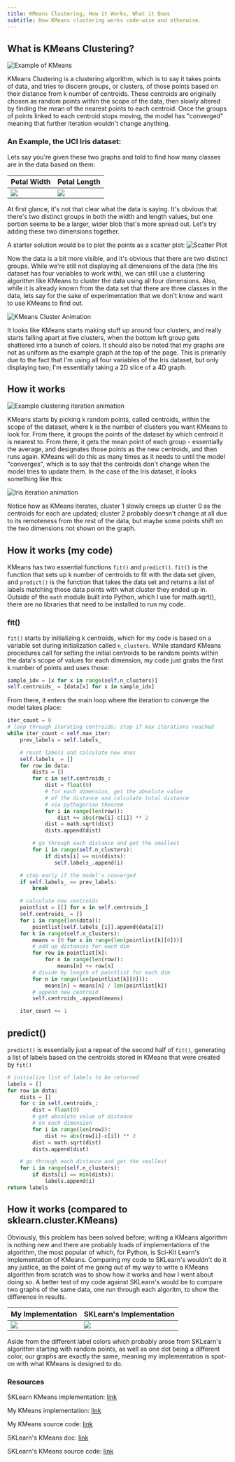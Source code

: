 ```yaml
---
title: KMeans Clustering, How it Works, What it Does
subtitle: How KMeans clustering works code-wise and otherwise.
---
```


## What is KMeans Clustering?

![Example of KMeans](https://upload.wikimedia.org/wikipedia/commons/thumb/e/e5/KMeans-Gaussian-data.svg/952px-KMeans-Gaussian-data.svg.png)

KMeans Clustering is a clustering algorithm, which is to say it takes points of data, and tries to discern groups, or clusters, of those points based on their distance from k number of centroids. These centroids are originally chosen as random points within the scope of the data, then slowly altered by finding the mean of the nearest points to each centroid. Once the groups of points linked to each centroid stops moving, the model has "converged" meaning that further iteration wouldn't change anything.

### An Example, the UCI Iris dataset:

Lets say you're given these two graphs and told to find how many classes are in the data based on them:

| Petal Width | Petal Length |
| --- | --- |
| ![](https://i.imgur.com/hjkztR5.png) | ![](https://i.imgur.com/7iu1dmV.png) |

At first glance, it's not that clear what the data is saying. It's obvious that there's two distinct groups in both the width and length values, but one portion seems to be a larger, wider blob that's more spread out. Let's try adding these two dimensions together.

A starter solution would be to plot the points as a scatter plot:
![Scatter Plot](https://i.imgur.com/s9lp9B4.png)

Now the data is a bit more visible, and it's obvious that there are two distinct groups. While we're still not displaying all dimensions of the data (the Iris dataset has four variables to work with), we can still use a clustering algorithm like KMeans to cluster the data using all four dimensions. Also, while it is already known from the data set that there are three classes in the data, lets say for the sake of experimentation that we don't know and want to use KMeans to find out.

![KMeans Cluster Animation](https://raw.githubusercontent.com/Lilchoto3/lilchoto3.github.io/master/img/clusters.gif)

It looks like KMeans starts making stuff up around four clusters, and really starts falling apart at five clusters, when the bottom left group gets shattered into a bunch of colors. It should also be noted that my graphs are not as uniform as the example graph at the top of the page. This is primarily due to the fact that I'm using all four variables of the Iris dataset, but only displaying two; I'm essentially taking a 2D slice of a 4D graph.

## How it works

![Example clustering iteration animation](https://upload.wikimedia.org/wikipedia/commons/thumb/e/ea/K-means_convergence.gif/440px-K-means_convergence.gif)

KMeans starts by picking k random points, called centroids, within the scope of the dataset, where k is the number of clusters you want KMeans to look for. From there, it groups the points of the dataset by which centroid it is nearest to. From there, it gets the mean point of each group - essentially the average, and designates those points as the new centroids, and then runs again. KMeans will do this as many times as it needs to until the model "converges", which is to say that the centroids don't change when the model tries to update them. In the case of the Iris dataset, it looks something like this:

![Iris iteration animation](https://raw.githubusercontent.com/Lilchoto3/lilchoto3.github.io/master/img/iterations.gif)

Notice how as KMeans iterates, cluster 1 slowly creeps up cluster 0 as the centroids for each are updated; cluster 2 probably doesn't change at all due to its remoteness from the rest of the data, but maybe some points shift on the two dimensions not shown on the graph.

## How it works (my code)

KMeans has two essential functions `fit()` and `predict()`. `fit()` is the function that sets up k number of centroids to fit with the data set given, and `predict()` is the function that takes the data set and returns a list of labels matching those data points with what cluster they ended up in. Outside of the `math` module built into Python, which I use for math.sqrt(), there are no libraries that need to be installed to run my code.

### fit()

`fit()` starts by initializing k centroids, which for my code is based on a variable set during initialization called `n_clusters`. While standard KMeans procedures call for setting the initial centroids to be random points within the data's scope of values for each dimension, my code just grabs the first k number of points and uses those:

```python
sample_idx = [x for x in range(self.n_clusters)]
self.centroids_ = [data[x] for x in sample_idx]
```

From there, it enters the main loop where the iteration to converge the model takes place:

```python
iter_count = 0
# loop through iterating centroids; stop if max iterations reached
while iter_count < self.max_iter:
    prev_labels = self.labels_

    # reset labels and calculate new ones
    self.labels_ = []
    for row in data:
        dists = []
        for c in self.centroids_:
            dist = float(0)
            # for each dimension, get the absolute value
            # of the distance and calculate total distance
            # via pythagorian theorem
            for i in range(len(row)):
                dist += abs(row[i]-c[i]) ** 2
            dist = math.sqrt(dist)
            dists.append(dist)

        # go through each distance and get the smallest
        for i in range(self.n_clusters):
            if dists[i] == min(dists):
               self.labels_.append(i)

    # stop early if the model's converged
    if self.labels_ == prev_labels:
        break

    # calculate new centroids
    pointlist = [[] for x in self.centroids_]
    self.centroids_ = []
    for i in range(len(data)):
        pointlist[self.labels_[i]].append(data[i])
    for k in range(self.n_clusters):
        means = [0 for x in range(len(pointlist[k][0]))]
        # add up distances for each dim
        for row in pointlist[k]:
            for n in range(len(row)):
                means[n] += row[n]
        # divide by length of pointlist for each dim
        for n in range(len(pointlist[k][0])):
            means[n] = means[n] / len(pointlist[k])
        # append new centroid
        self.centroids_.append(means)

    iter_count += 1
```

## predict()

`predict()` is essentially just a repeat of the second half of `fit()`, generating a list of labels based on the centroids stored in KMeans that were created by `fit()`

```python
# initialize list of labels to be returned
labels = []
for row in data:
    dists = []
    for c in self.centroids_:
        dist = float(0)
        # get absolute value of distance
        # on each dimension
        for i in range(len(row)):
            dist += abs(row[i]-c[i]) ** 2
        dist = math.sqrt(dist)
        dists.append(dist)

    # go through each distance and get the smallest
    for i in range(self.n_clusters):
        if dists[i] == min(dists):
            labels.append(i)
return labels
```

## How it works (compared to sklearn.cluster.KMeans)

Obviously, this problem has been solved before; writing a KMeans algorithm is nothing new and there are probably loads of implementations of the algorithm, the most popular of which, for Python, is Sci-Kit Learn's implementation of KMeans. Comparing my code to SKLearn's wouldn't do it any justice, as the point of me going out of my way to write a KMeans algorithm from scratch was to show how it works and how I went about doing so. A better test of my code against SKLearn's would be to compare two graphs of the same data, one run through each algoritm, to show the difference in results.

| My Implementation | SKLearn's Implementation |
| --- | --- |
| ![](https://i.imgur.com/TAVlbZ9.png) | ![](https://i.imgur.com/iGVJoEl.png) |

Aside from the different label colors which probably arose from SKLearn's algorithm starting with random points, as well as one dot being a different color, our graphs are exactly the same, meaning my implementation is spot-on with what KMeans is designed to do.

### Resources

SKLearn KMeans implementation: [link](https://colab.research.google.com/drive/1ke9_25P80rFIw40LkU1y0Wkvpgp0U6TT?usp=sharing)

My KMeans implementation: [link](https://github.com/Lilchoto3/cs-build-week-unit-5/blob/master/testing.ipynb)

My KMeans source code: [link](https://github.com/Lilchoto3/cs-build-week-unit-5)

SKLearn's KMeans doc: [link](https://scikit-learn.org/stable/modules/generated/sklearn.cluster.KMeans.html)

SKLearn's KMeans source code: [link](https://github.com/scikit-learn/scikit-learn/blob/fd237278e/sklearn/cluster/_kmeans.py#L745)
